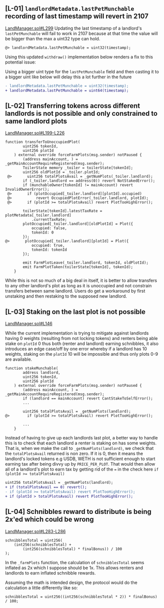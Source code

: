 ## [L-01] `landlordMetadata.lastPetMunchable` recording of last timestamp will revert in 2107

[LandManager.sol#L299](https://github.com/code-423n4/2024-07-munchables/blob/main/src/managers/LandManager.sol#L299)
Updating the last timestamp of a landlord's `lastPetMunchable` will fail to work in 2107 because at that time the value will be bigger than the max a uint32 type can hold.

```solidity
@> landlordMetadata.lastPetMunchable = uint32(timestamp);
```

Using this updated `withdraw()` implementation below renders a fix to this potential issue:

Using a bigger uint type for the `lastPetMunchable` field and then casting it to a bigger uint like below will delay this a lot further in the future

```diff
- landlordMetadata.lastPetMunchable = uint32(timestamp);
+ landlordMetadata.lastPetMunchable = uint64(timestamp);
```

## [L-02] Transferring tokens across different landlords is not possible and only constrained to same landlord plots

[LandManager.sol#L199-L226](https://github.com/code-423n4/2024-07-munchables/blob/main/src/managers/LandManager.sol#L199-L226)

```solidity
function transferToUnoccupiedPlot(
        uint256 tokenId,
        uint256 plotId
    ) external override forceFarmPlots(msg.sender) notPaused {
        (address mainAccount, ) = _getMainAccountRequireRegistered(msg.sender);
        ToilerState memory _toiler = toilerState[tokenId];
        uint256 oldPlotId = _toiler.plotId;
 @>       uint256 totalPlotsAvail = _getNumPlots(_toiler.landlord);
        if (_toiler.landlord == address(0)) revert NotStakedError();
        if (munchableOwner[tokenId] != mainAccount) revert InvalidOwnerError();
 @>       if (plotOccupied[_toiler.landlord][plotId].occupied)
 @>           revert OccupiedPlotError(_toiler.landlord, plotId);
 @>       if (plotId >= totalPlotsAvail) revert PlotTooHighError();

        toilerState[tokenId].latestTaxRate = plotMetadata[_toiler.landlord]
            .currentTaxRate;
        plotOccupied[_toiler.landlord][oldPlotId] = Plot({
            occupied: false,
            tokenId: 0
        });
@>       plotOccupied[_toiler.landlord][plotId] = Plot({
            occupied: true,
            tokenId: tokenId
        });

        emit FarmPlotLeave(_toiler.landlord, tokenId, oldPlotId);
        emit FarmPlotTaken(toilerState[tokenId], tokenId);
    }
```

While this is not so much of a big deal in itself, it is better to allow transfers to any other landlord's plot as long as it is unoccupied and not constrain transfers between same landlord. Users do get a workaround by first unstaking and then restaking to the supposed new landlord.

## [L-03] Staking on the last plot is not possible

[LandManager.sol#L146](https://github.com/code-423n4/2024-07-munchables/blob/main/src/managers/LandManager.sol#L146)

While the current implementation is trying to mitigate against landlords having 0 weights (resulting from not locking tokens) and renters being able stake on `plotId` 0 thus both (renter and landlord) earning schnibbles, it also introduces an edge case/off by one error whereby if a landlord has 10 weights, staking on the `plotId` 10 will be impossible and thus only plots 0-9 are available.

```solidity
function stakeMunchable(
        address landlord,
        uint256 tokenId,
        uint256 plotId
    ) external override forceFarmPlots(msg.sender) notPaused {
        (address mainAccount, ) = _getMainAccountRequireRegistered(msg.sender);
        if (landlord == mainAccount) revert CantStakeToSelfError();
        ...

        uint256 totalPlotsAvail = _getNumPlots(landlord);
@>        if (plotId >= totalPlotsAvail) revert PlotTooHighError();

        ...
    }
```

Instead of having to give up each landlords last plot, a better way to handle this is to check that each landlord a renter is staking on has some weights. That is, when we make the call to `_getNumPlots(landlord)`, we check that the `totalPlotsAvail` returned is non zero. If it is 0, then it means the landlord's locked tokens e.g USDB, WETH is not sufficient enough to start earning tax after being divvy up by `PRICE_PER_PLOT`. That would then allow all of a landlord's plot to earn tax by getting rid of the `=` in the check here `if (plotId >= totalPlotsAvail)`

```diff
uint256 totalPlotsAvail = _getNumPlots(landlord);
+ if (totalPlotsAvail == 0) revert();
- if (plotId >= totalPlotsAvail) revert PlotTooHighError();
+ if (plotId > totalPlotsAvail) revert PlotTooHighError();
```

## [L-04] Schnibbles reward to distribute is being 2x'ed which could be wrong

[LandManager.sol#L283-L286](https://github.com/code-423n4/2024-07-munchables/blob/main/src/managers/LandManager.sol#L283-L286)

```solidity
schnibblesTotal = uint256(
    (int256(schnibblesTotal) +
        (int256(schnibblesTotal) * finalBonus)) / 100
);
```

In the `_farmPlots` function, the calculation of `schnibblesTotal` seems inflated as 2x which I suppose should be 1x. This allows renters and landlords to earn inflated schnibble rewards.

Assuming the math is intended design, the protocol would do the calculation a little differently like so:

```solidity
schnibblesTotal = uint256((int256(schnibblesTotal * 2)) * finalBonus) / 100;
```